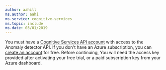 ```yaml
---
author: aahill
ms.author: aahi
ms.service: cognitive-services
ms.topic: include
ms.date: 03/01/2019
---
```


You must have a [Cognitive Services API account](https://docs.microsoft.com/azure/cognitive-services/cognitive-services-apis-create-account) with access to the Anomaly detector API. If you don't have an Azure subscription, you can [create an account](https://azure.microsoft.com/try/cognitive-services/?api=bing-web-search-api) for free. Before continuing, You will need the access key provided after activating your free trial, or a paid subscription key from your Azure dashboard.